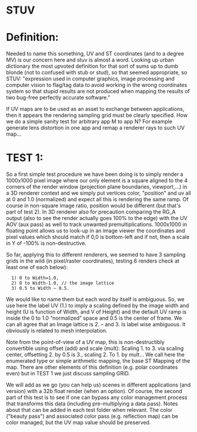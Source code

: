 # STUV

# Definition:
Needed to name this something, UV and ST coordinates (and to a degree MV) is our concern here and stuv is almost a word. Looking up urban dictionary the most upvoted definition for that sort of sums up to dumb blonde (not to confused with stub or stud), so that seemed appropriate, so STUV: "expression used in computer graphics, image processing and computer vision to flag/tag data to avoid working in the wrong coordinates system so that stupid results are not produced when mapping the results of two bug-free perfectly accurate software.” 

If UV maps are to be used as an asset to exchange between applications, then it appears the rendering sampling grid must be clearly specified.  How we do a simple sanity test for arbitrary app M to app N? For example generate lens distortion in one app and remap a renderer rays to such UV map...

# TEST 1:
So a first simple test procedure we have been doing is to simply render a 1000x1000 pixel image where our only element is a square aligned to the 4 corners of the render window (projection plane boundaries, viewport,...) in a 3D renderer context and we simply put vertices color, "position" and uv all at 0 and 1.0 (normalized) and expect all this is rendering the same ramp. Of course in non-square image ratio, position would be different (but that's part of test 2).  In 3D renderer also for precaution comparing the RG_A output (also to see the render actually goes 100% to the edge) with the UV AOV (aux pass) as well to track unwanted premultiplications. 1000x1000 in floating point allows us to look-up in an image viewer the coordinates and pixel values which should match if 0,0 is bottom-left and if not, then a scale in Y of -100% is non-destructive.

So far, applying this to different renderers, we seemed to have 3 sampling grids in the wild (in pixel/raster coordinates),  testing 6 renders check at least one of each below): 

      1) 0 to Width=1.0,  
      2) 0 to Width-1.0, // the image lattice
      3) 0.5 to Width – 0.5. 
      
We would like to name them but each word by itself is ambiguous.  So, we use here the label UV (1.) to imply a scaling defined by the image width and height (U is function of Width, and V of Height) and the default UV ramp is inside the 0 to 1.0 “normalized” space and 0.5 is the center of frame. We can all agree that an Image lattice is 2. – and 3. Is label wise ambiguous. It obviously is related to mesh interpolation.  

Note from the point-of-view of a UV map, this is non-destructibly convertible using offset (add) and scale (mult):  Scaling 1. to 3. via scaling center,  offsetting 2. by 0.5 is 3.,   scaling 2. To 1. by mult…  We call here the enumerated type or simple arithmetic mapping, the base ST Mapping of the map. There are other elements of this definition (e.g. polar coordinates even) but in TEST 1 we just discuss sampling GRID.

We will add as we go (you can help us) scenes in different applications (and version) with a 32b float render (when an option).  Of course, the second part of this test is to see if one can bypass any color management process that transforms this data (including pre-multiplying a data pass).  Notes about that can be added in each test folder when relevant. The color ("beauty pass") and associated color pass (e.g. reflection map) can be color managed, but the UV map value should be preserved.

